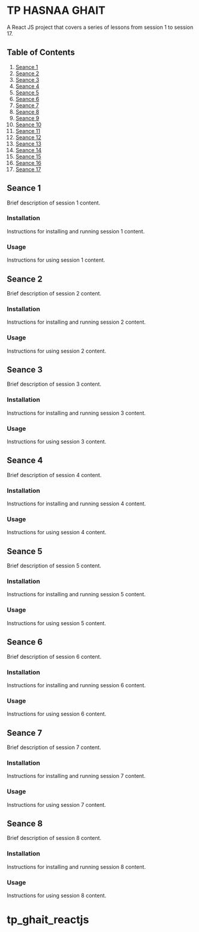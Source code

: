 # TP HASNAA GHAIT

A React JS project that covers a series of lessons from session 1 to session 17.

## Table of Contents

1. [Seance 1](#seance-1)
2. [Seance 2](#seance-2)
3. [Seance 3](#seance-3)
4. [Seance 4](#seance-4)
5. [Seance 5](#seance-5)
6. [Seance 6](#seance-6)
7. [Seance 7](#seance-7)
8. [Seance 8](#seance-8)
9. [Seance 9](#seance-9)
10. [Seance 10](#seance-10)
11. [Seance 11](#seance-11)
12. [Seance 12](#seance-12)
13. [Seance 13](#seance-13)
14. [Seance 14](#seance-14)
15. [Seance 15](#seance-15)
16. [Seance 16](#seance-16)
17. [Seance 17](#seance-17)

## Seance 1

Brief description of session 1 content.

### Installation

Instructions for installing and running session 1 content.

### Usage

Instructions for using session 1 content.

## Seance 2

Brief description of session 2 content.

### Installation

Instructions for installing and running session 2 content.

### Usage

Instructions for using session 2 content.

## Seance 3

Brief description of session 3 content.

### Installation

Instructions for installing and running session 3 content.

### Usage

Instructions for using session 3 content.

## Seance 4

Brief description of session 4 content.

### Installation

Instructions for installing and running session 4 content.

### Usage

Instructions for using session 4 content.

## Seance 5

Brief description of session 5 content.

### Installation

Instructions for installing and running session 5 content.

### Usage

Instructions for using session 5 content.

## Seance 6

Brief description of session 6 content.

### Installation

Instructions for installing and running session 6 content.

### Usage

Instructions for using session 6 content.

## Seance 7

Brief description of session 7 content.

### Installation

Instructions for installing and running session 7 content.

### Usage

Instructions for using session 7 content.

## Seance 8

Brief description of session 8 content.

### Installation

Instructions for installing and running session 8 content.

### Usage

Instructions for using session 8 content.

# tp_ghait_reactjs
